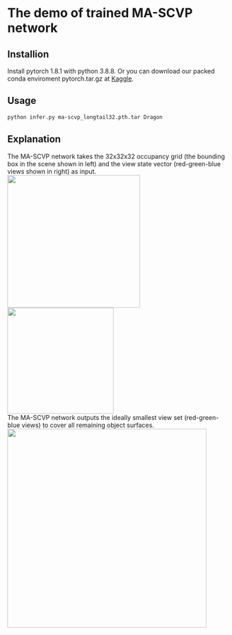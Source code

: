 # The demo of trained MA-SCVP network
## Installion
Install pytorch 1.8.1 with python 3.8.8. Or you can download our packed conda enviroment pytorch.tar.gz at [Kaggle](www.kaggle.com/datasets/sicongpan/ma-scvp-dataset).
## Usage
```bash
python infer.py ma-scvp_longtail32.pth.tar Dragon
```
## Explanation
The MA-SCVP network takes the 32x32x32 occupancy grid (the bounding box in the scene shown in left) and the view state vector (red-green-blue views shown in right) as input.  
<img src="https://github.com/psc0628/MA-SCVP/blob/main/Demo/Dragon_voxelscene.png" width="300px"> <img src="https://github.com/psc0628/MA-SCVP/blob/main/Demo/Dragon_viewstate.png" width="240px">  
The MA-SCVP network outputs the ideally smallest view set (red-green-blue views) to cover all remaining object surfaces.   
<img src="https://github.com/psc0628/MA-SCVP/blob/main/Demo/Dragon_cover.png" width="450px">
